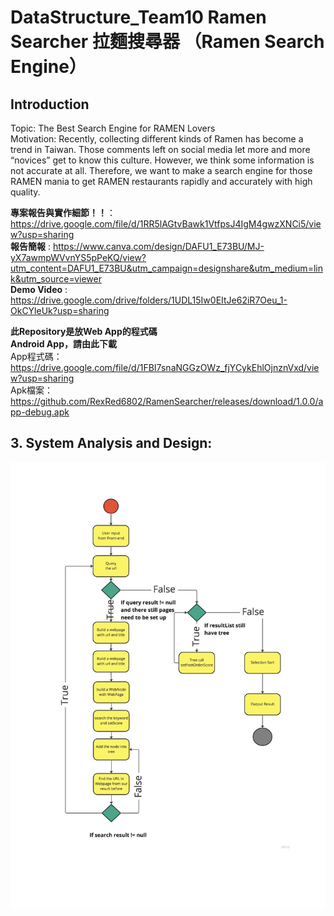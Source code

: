 # DataStructure_Team10 Ramen Searcher 拉麵搜尋器 （Ramen Search Engine）

## Introduction

Topic: The Best Search Engine for RAMEN Lovers <br>
Motivation: Recently, collecting different kinds of Ramen has become a trend in Taiwan. Those comments left on social media let more and more “novices” get to know this culture. However, we think some information is not accurate at all. Therefore, we want to make a search engine for those RAMEN mania to get RAMEN restaurants rapidly and accurately with high quality.<br>


**專案報告與實作細節！！**：https://drive.google.com/file/d/1RR5lAGtvBawk1VtfpsJ4IgM4gwzXNCi5/view?usp=sharing <br>
**報告簡報** : https://www.canva.com/design/DAFU1_E73BU/MJ-yX7awmpWVvnYS5pPeKQ/view?utm_content=DAFU1_E73BU&utm_campaign=designshare&utm_medium=link&utm_source=viewer <br>
**Demo Video** : https://drive.google.com/drive/folders/1UDL15Iw0EItJe62iR7Oeu_1-OkCYleUk?usp=sharing <br>

**此Repository是放Web App的程式碼**<br>
**Android App，請由此下載**<br>
App程式碼：https://drive.google.com/file/d/1FBI7snaNGGzOWz_fjYCykEhlOjnznVxd/view?usp=sharing<br>
Apk檔案：https://github.com/RexRed6802/RamenSearcher/releases/download/1.0.0/app-debug.apk<br>


## 3. System Analysis and Design:
![alt text](https://github.com/aposkend/DataStructure_Team10/blob/master/charts/UML_DS.1.jpeg)




